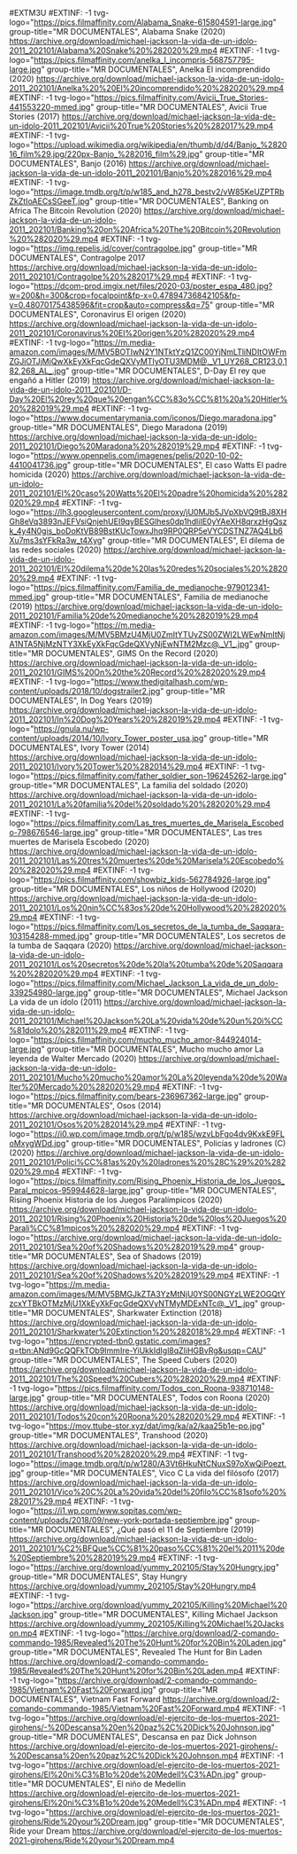 #EXTM3U 
#EXTINF: -1 tvg-logo="https://pics.filmaffinity.com/Alabama_Snake-615804591-large.jpg" group-title="MR DOCUMENTALES", Alabama Snake (2020)
https://archive.org/download/michael-jackson-la-vida-de-un-idolo-2011_202101/Alabama%20Snake%20%282020%29.mp4
#EXTINF: -1 tvg-logo="https://pics.filmaffinity.com/anelka_l_incompris-568757795-large.jpg" group-title="MR DOCUMENTALES", Anelka  El incomprendido (2020)
https://archive.org/download/michael-jackson-la-vida-de-un-idolo-2011_202101/Anelka%20%20El%20incomprendido%20%282020%29.mp4
#EXTINF: -1 tvg-logo="https://pics.filmaffinity.com/Avicii_True_Stories-441553220-mmed.jpg" group-title="MR DOCUMENTALES", Avicii True Stories (2017)
https://archive.org/download/michael-jackson-la-vida-de-un-idolo-2011_202101/Avicii%20True%20Stories%20%282017%29.mp4
#EXTINF: -1 tvg-logo="https://upload.wikimedia.org/wikipedia/en/thumb/d/d4/Banjo_%282016_film%29.jpg/220px-Banjo_%282016_film%29.jpg" group-title="MR DOCUMENTALES", Banjo (2016)
https://archive.org/download/michael-jackson-la-vida-de-un-idolo-2011_202101/Banjo%20%282016%29.mp4
#EXTINF: -1 tvg-logo="https://image.tmdb.org/t/p/w185_and_h278_bestv2/vW85KeUZPTRbZkZtIoAECsSGeeT.jpg" group-title="MR DOCUMENTALES", Banking on Africa The Bitcoin Revolution (2020)
https://archive.org/download/michael-jackson-la-vida-de-un-idolo-2011_202101/Banking%20on%20Africa%20The%20Bitcoin%20Revolution%20%282020%29.mp4
#EXTINF: -1 tvg-logo="https://img.repelis.id/cover/contragolpe.jpg" group-title="MR DOCUMENTALES", Contragolpe 2017
https://archive.org/download/michael-jackson-la-vida-de-un-idolo-2011_202101/Contragolpe%20%282017%29.mp4
#EXTINF: -1 tvg-logo="https://dcom-prod.imgix.net/files/2020-03/poster_espa_480.jpg?w=200&h=300&crop=focalpoint&fp-x=0.47894736842105&fp-y=0.48070175438596&fit=crop&auto=compress&q=75" group-title="MR DOCUMENTALES", Coronavirus El origen (2020)
https://archive.org/download/michael-jackson-la-vida-de-un-idolo-2011_202101/Coronavirus%20El%20origen%20%282020%29.mp4
#EXTINF: -1 tvg-logo="https://m.media-amazon.com/images/M/MV5BOTIwN2Y1NTktYzQ1ZC00YjNmLTliNDItOWFmZGJiOTJjMjQwXkEyXkFqcGdeQXVyMTIyOTU3MDM@._V1_UY268_CR123,0,182,268_AL_.jpg" group-title="MR DOCUMENTALES", D-Day El rey que engañó a Hitler (2019)
https://archive.org/download/michael-jackson-la-vida-de-un-idolo-2011_202101/D-Day%20El%20rey%20que%20engan%CC%83o%CC%81%20a%20Hitler%20%282019%29.mp4
#EXTINF: -1 tvg-logo="https://www.documentarymania.com/iconos/Diego.maradona.jpg" group-title="MR DOCUMENTALES", Diego Maradona (2019)
https://archive.org/download/michael-jackson-la-vida-de-un-idolo-2011_202101/Diego%20Maradona%20%282019%29.mp4
#EXTINF: -1 tvg-logo="https://www.openpelis.com/imagenes/pelis/2020-10-02-4410041736.jpg" group-title="MR DOCUMENTALES", El caso Watts El padre homicida (2020)
https://archive.org/download/michael-jackson-la-vida-de-un-idolo-2011_202101/El%20caso%20Watts%20El%20padre%20homicida%20%282020%29.mp4
#EXTINF: -1 tvg-logo="https://lh3.googleusercontent.com/proxy/jU0MJb5JVpXbVQ9tBJ8XHGh8eVq3893nJEFVsiQnjehUEI9qyBESGlhes0dp1hdliIE0yYAeXH8qrxzHgQszk_4y4N0gis_boDoKtVB89BstKUcTowxJhq9RP0QRP5eVYCDSTNZ7AQ4Lb6Xu7ms3sYFkRa3w_t4Xyg" group-title="MR DOCUMENTALES", El dilema de las redes sociales (2020)
https://archive.org/download/michael-jackson-la-vida-de-un-idolo-2011_202101/El%20dilema%20de%20las%20redes%20sociales%20%282020%29.mp4
#EXTINF: -1 tvg-logo="https://pics.filmaffinity.com/Familia_de_medianoche-979012341-mmed.jpg" group-title="MR DOCUMENTALES", Familia de medianoche (2019)
https://archive.org/download/michael-jackson-la-vida-de-un-idolo-2011_202101/Familia%20de%20medianoche%20%282019%29.mp4
#EXTINF: -1 tvg-logo="https://m.media-amazon.com/images/M/MV5BMzU4MjU0ZmItYTUyZS00ZWI2LWEwNmItNjA1NTA5NjMzNTY3XkEyXkFqcGdeQXVyNjEwNTM2Mzc@._V1_.jpg" group-title="MR DOCUMENTALES", GIMS On the Record (2020)
https://archive.org/download/michael-jackson-la-vida-de-un-idolo-2011_202101/GIMS%20On%20the%20Record%20%282020%29.mp4
#EXTINF: -1 tvg-logo="https://www.thedigitalhash.com/wp-content/uploads/2018/10/dogstrailer2.jpg" group-title="MR DOCUMENTALES", In Dog Years (2019)
https://archive.org/download/michael-jackson-la-vida-de-un-idolo-2011_202101/In%20Dog%20Years%20%282019%29.mp4
#EXTINF: -1 tvg-logo="https://gnula.nu/wp-content/uploads/2014/10/Ivory_Tower_poster_usa.jpg" group-title="MR DOCUMENTALES", Ivory Tower (2014)
https://archive.org/download/michael-jackson-la-vida-de-un-idolo-2011_202101/Ivory%20Tower%20%282014%29.mp4
#EXTINF: -1 tvg-logo="https://pics.filmaffinity.com/father_soldier_son-196245262-large.jpg" group-title="MR DOCUMENTALES", La familia del soldado (2020)
https://archive.org/download/michael-jackson-la-vida-de-un-idolo-2011_202101/La%20familia%20del%20soldado%20%282020%29.mp4
#EXTINF: -1 tvg-logo="https://pics.filmaffinity.com/Las_tres_muertes_de_Marisela_Escobedo-798676546-large.jpg" group-title="MR DOCUMENTALES", Las tres muertes de Marisela Escobedo (2020)
https://archive.org/download/michael-jackson-la-vida-de-un-idolo-2011_202101/Las%20tres%20muertes%20de%20Marisela%20Escobedo%20%282020%29.mp4
#EXTINF: -1 tvg-logo="https://pics.filmaffinity.com/showbiz_kids-562784926-large.jpg" group-title="MR DOCUMENTALES", Los niños de Hollywood (2020)
https://archive.org/download/michael-jackson-la-vida-de-un-idolo-2011_202101/Los%20nin%CC%83os%20de%20Hollywood%20%282020%29.mp4
#EXTINF: -1 tvg-logo="https://pics.filmaffinity.com/Los_secretos_de_la_tumba_de_Saqqara-103154288-mmed.jpg" group-title="MR DOCUMENTALES", Los secretos de la tumba de Saqqara (2020)
https://archive.org/download/michael-jackson-la-vida-de-un-idolo-2011_202101/Los%20secretos%20de%20la%20tumba%20de%20Saqqara%20%282020%29.mp4
#EXTINF: -1 tvg-logo="https://pics.filmaffinity.com/Michael_Jackson_La_vida_de_un_dolo-339254980-large.jpg" group-title="MR DOCUMENTALES", Michael Jackson La vida de un ídolo (2011)
https://archive.org/download/michael-jackson-la-vida-de-un-idolo-2011_202101/Michael%20Jackson%20La%20vida%20de%20un%20i%CC%81dolo%20%282011%29.mp4
#EXTINF: -1 tvg-logo="https://pics.filmaffinity.com/mucho_mucho_amor-844924014-large.jpg" group-title="MR DOCUMENTALES", Mucho mucho amor La leyenda de Walter Mercado (2020)
https://archive.org/download/michael-jackson-la-vida-de-un-idolo-2011_202101/Mucho%20mucho%20amor%20La%20leyenda%20de%20Walter%20Mercado%20%282020%29.mp4
#EXTINF: -1 tvg-logo="https://pics.filmaffinity.com/bears-236967362-large.jpg" group-title="MR DOCUMENTALES", Osos (2014)
https://archive.org/download/michael-jackson-la-vida-de-un-idolo-2011_202101/Osos%20%282014%29.mp4
#EXTINF: -1 tvg-logo="https://i0.wp.com/image.tmdb.org/t/p/w185/wzvLbFgo4dv9KxkE9FLoMxygWDd.jpg" group-title="MR DOCUMENTALES", Policías y ladrones (C) (2020)
https://archive.org/download/michael-jackson-la-vida-de-un-idolo-2011_202101/Polici%CC%81as%20y%20ladrones%20%28C%29%20%282020%29.mp4
#EXTINF: -1 tvg-logo="https://pics.filmaffinity.com/Rising_Phoenix_Historia_de_los_Juegos_Paral_mpicos-959944628-large.jpg" group-title="MR DOCUMENTALES", Rising Phoenix Historia de los Juegos Paralímpicos (2020)
https://archive.org/download/michael-jackson-la-vida-de-un-idolo-2011_202101/Rising%20Phoenix%20Historia%20de%20los%20Juegos%20Parali%CC%81mpicos%20%282020%29.mp4
#EXTINF: -1 tvg-logo="https://archive.org/download/michael-jackson-la-vida-de-un-idolo-2011_202101/Sea%20of%20Shadows%20%282019%29.mp4" group-title="MR DOCUMENTALES", Sea of Shadows (2019)
https://archive.org/download/michael-jackson-la-vida-de-un-idolo-2011_202101/Sea%20of%20Shadows%20%282019%29.mp4
#EXTINF: -1 tvg-logo="https://m.media-amazon.com/images/M/MV5BMGJkZTA3YzMtNjU0YS00NGYzLWE2OGQtYzcxYTBkOTMzMjU1XkEyXkFqcGdeQXVyNTMyMDExNTc@._V1_.jpg" group-title="MR DOCUMENTALES", Sharkwater Extinction (2018)
https://archive.org/download/michael-jackson-la-vida-de-un-idolo-2011_202101/Sharkwater%20Extinction%20%282018%29.mp4
#EXTINF: -1 tvg-logo="https://encrypted-tbn0.gstatic.com/images?q=tbn:ANd9GcQQFkTOb9ImmIre-YiUkkIdIgl8qZIiHGBvRg&usqp=CAU" group-title="MR DOCUMENTALES", The Speed Cubers (2020)
https://archive.org/download/michael-jackson-la-vida-de-un-idolo-2011_202101/The%20Speed%20Cubers%20%282020%29.mp4
#EXTINF: -1 tvg-logo="https://pics.filmaffinity.com/Todos_con_Roona-938710148-large.jpg" group-title="MR DOCUMENTALES", Todos con Roona (2020)
https://archive.org/download/michael-jackson-la-vida-de-un-idolo-2011_202101/Todos%20con%20Roona%20%282020%29.mp4
#EXTINF: -1 tvg-logo="https://mov.ttube-stor.xyz/dat/img/ka/a2/kaa25b1e-po.jpg" group-title="MR DOCUMENTALES", Transhood (2020)
https://archive.org/download/michael-jackson-la-vida-de-un-idolo-2011_202101/Transhood%20%282020%29.mp4
#EXTINF: -1 tvg-logo="https://image.tmdb.org/t/p/w1280/A3Vt6HkuNtCNuxS97oXwQiPoezt.jpg" group-title="MR DOCUMENTALES", Vico C La vida del filósofo (2017)
https://archive.org/download/michael-jackson-la-vida-de-un-idolo-2011_202101/Vico%20C%20La%20vida%20del%20filo%CC%81sofo%20%282017%29.mp4
#EXTINF: -1 tvg-logo="https://i1.wp.com/www.sopitas.com/wp-content/uploads/2018/09/new-york-portada-septiembre.jpg" group-title="MR DOCUMENTALES", ¿Qué pasó el 11 de Septiembre (2019)
https://archive.org/download/michael-jackson-la-vida-de-un-idolo-2011_202101/%C2%BFQue%CC%81%20paso%CC%81%20el%2011%20de%20Septiembre%20%282019%29.mp4
#EXTINF: -1 tvg-logo="https://archive.org/download/yummy_202105/Stay%20Hungry.jpg" group-title="MR DOCUMENTALES", Stay Hungry
https://archive.org/download/yummy_202105/Stay%20Hungry.mp4
#EXTINF: -1 tvg-logo="https://archive.org/download/yummy_202105/Killing%20Michael%20Jackson.jpg" group-title="MR DOCUMENTALES", Killing Michael Jackson
https://archive.org/download/yummy_202105/Killing%20Michael%20Jackson.mp4
#EXTINF: -1 tvg-logo="https://archive.org/download/2-comando-commando-1985/Revealed%20The%20Hunt%20for%20Bin%20Laden.jpg" group-title="MR DOCUMENTALES", Revealed The Hunt for Bin Laden
https://archive.org/download/2-comando-commando-1985/Revealed%20The%20Hunt%20for%20Bin%20Laden.mp4
#EXTINF: -1 tvg-logo="https://archive.org/download/2-comando-commando-1985/Vietnam%20Fast%20Forward.jpg" group-title="MR DOCUMENTALES", Vietnam Fast Forward
https://archive.org/download/2-comando-commando-1985/Vietnam%20Fast%20Forward.mp4
#EXTINF: -1 tvg-logo="https://archive.org/download/el-ejercito-de-los-muertos-2021-girohens/-%20Descansa%20en%20paz%2C%20Dick%20Johnson.jpg" group-title="MR DOCUMENTALES", Descansa en paz Dick Johnson
https://archive.org/download/el-ejercito-de-los-muertos-2021-girohens/-%20Descansa%20en%20paz%2C%20Dick%20Johnson.mp4
#EXTINF: -1 tvg-logo="https://archive.org/download/el-ejercito-de-los-muertos-2021-girohens/El%20ni%C3%B1o%20de%20Medell%C3%ADn.jpg" group-title="MR DOCUMENTALES", El niño de Medellin
https://archive.org/download/el-ejercito-de-los-muertos-2021-girohens/El%20ni%C3%B1o%20de%20Medell%C3%ADn.mp4
#EXTINF: -1 tvg-logo="https://archive.org/download/el-ejercito-de-los-muertos-2021-girohens/Ride%20your%20Dream.jpg" group-title="MR DOCUMENTALES", Ride your Dream
https://archive.org/download/el-ejercito-de-los-muertos-2021-girohens/Ride%20your%20Dream.mp4

